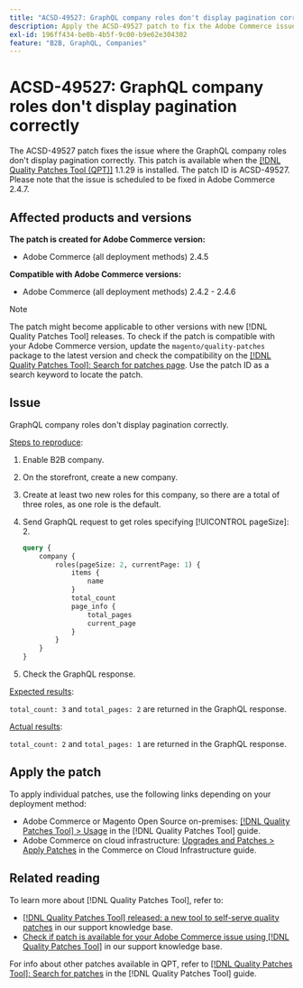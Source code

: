 ```yaml
---
title: "ACSD-49527: GraphQL company roles don't display pagination correctly"
description: Apply the ACSD-49527 patch to fix the Adobe Commerce issue where the GraphQL company roles don't display pagination correctly.
exl-id: 196ff434-be0b-4b5f-9c00-b9e62e304302
feature: "B2B, GraphQL, Companies"
---
```

# ACSD-49527: GraphQL company roles don't display pagination correctly

The ACSD-49527 patch fixes the issue where the GraphQL company roles don't display pagination correctly. This patch is available when the [[!DNL Quality Patches Tool (QPT)]](/help/announcements/adobe-commerce-announcements/magento-quality-patches-released-new-tool-to-self-serve-quality-patches.md) 1.1.29 is installed. The patch ID is ACSD-49527. Please note that the issue is scheduled to be fixed in Adobe Commerce 2.4.7.

## Affected products and versions

**The patch is created for Adobe Commerce version:**

* Adobe Commerce (all deployment methods) 2.4.5

**Compatible with Adobe Commerce versions:**

* Adobe Commerce (all deployment methods) 2.4.2 - 2.4.6

>[!NOTE]
>
>The patch might become applicable to other versions with new [!DNL Quality Patches Tool] releases. To check if the patch is compatible with your Adobe Commerce version, update the `magento/quality-patches` package to the latest version and check the compatibility on the [[!DNL Quality Patches Tool]: Search for patches page](https://experienceleague.adobe.com/tools/commerce-quality-patches/index.html). Use the patch ID as a search keyword to locate the patch.

## Issue

GraphQL company roles don't display pagination correctly.

<u>Steps to reproduce</u>:

1. Enable B2B company.
1. On the storefront, create a new company.
1. Create at least two new roles for this company, so there are a total of three roles, as one role is the default.
1. Send GraphQL request to get roles specifying [!UICONTROL pageSize]: 2.

    ```GraphQL
    query {
        company {
            roles(pageSize: 2, currentPage: 1) {
                items {
                    name
                }
                total_count
                page_info {
                    total_pages
                    current_page
                }
            }
        }
    } 
    ```
    
1. Check the GraphQL response.

<u>Expected results</u>:

`total_count: 3` and `total_pages: 2` are returned in the GraphQL response.

<u>Actual results</u>:

`total_count: 2` and `total_pages: 1` are returned in the GraphQL response.

## Apply the patch

To apply individual patches, use the following links depending on your deployment method:

* Adobe Commerce or Magento Open Source on-premises: [[!DNL Quality Patches Tool] > Usage](https://experienceleague.adobe.com/docs/commerce-operations/tools/quality-patches-tool/usage.html) in the [!DNL Quality Patches Tool] guide.
* Adobe Commerce on cloud infrastructure: [Upgrades and Patches > Apply Patches](https://experienceleague.adobe.com/docs/commerce-cloud-service/user-guide/develop/upgrade/apply-patches.html) in the Commerce on Cloud Infrastructure guide.

## Related reading

To learn more about [!DNL Quality Patches Tool], refer to:

* [[!DNL Quality Patches Tool] released: a new tool to self-serve quality patches](/help/announcements/adobe-commerce-announcements/magento-quality-patches-released-new-tool-to-self-serve-quality-patches.md) in our support knowledge base.
* [Check if patch is available for your Adobe Commerce issue using [!DNL Quality Patches Tool]](/help/support-tools/patches-available-in-qpt-tool/check-patch-for-magento-issue-with-magento-quality-patches.md) in our support knowledge base.

For info about other patches available in QPT, refer to [[!DNL Quality Patches Tool]: Search for patches](https://experienceleague.adobe.com/tools/commerce-quality-patches/index.html) in the [!DNL Quality Patches Tool] guide.
